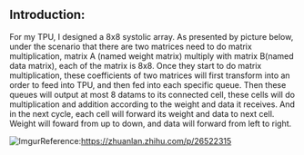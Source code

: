 ## Introduction: 
For my TPU, I designed a 8x8 systolic array. As presented by picture below, under the scenario that there are two matrices need to do matrix multiplication, matrix A (named weight matrix) multiply with matrix B(named data matrix), each of the matrix is 8x8. Once they start to do matrix multiplication, these coefficients of two matrices will first transform into an order to feed into TPU, and then fed into each specific queue. Then these queues will output at most 8 datams to its connected cell, these cells will do multiplication and addition according to the weight and data it receives. And in the next cycle, each cell will forward its weight and data to next cell. Weight will foward from up to down, and data will forward from left to right.

![Imgur](https://i.imgur.com/lfWEjwv.png)Reference:https://zhuanlan.zhihu.com/p/26522315
